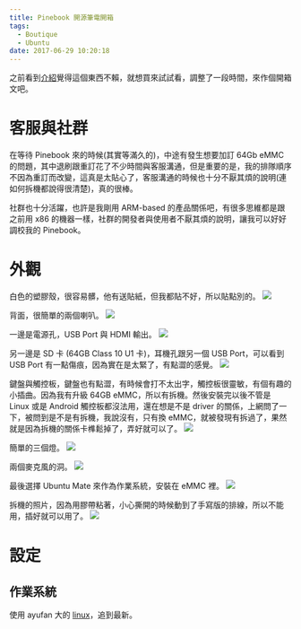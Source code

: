 ```yaml
---
title: Pinebook 開源筆電開箱
tags:
  - Boutique
  - Ubuntu
date: 2017-06-29 10:20:18
---
```

之前看到[介紹](https://www.pine64.org/?page_id=3707)覺得這個東西不賴，就想買來試試看，調整了一段時間，來作個開箱文吧。

# 客服與社群
在等待 Pinebook 來的時候(其實等滿久的)，中途有發生想要加訂 64Gb eMMC 的問題，其中退刷跟重訂花了不少時間與客服溝通，但是重要的是，我的排隊順序不因為重訂而改變，這真是太貼心了，客服溝通的時候也十分不厭其煩的說明(連如何拆機都說得很清楚)，真的很棒。

社群也十分活躍，也許是我剛用 ARM-based 的產品關係吧，有很多思維都是跟之前用 x86 的機器一樣，社群的開發者與使用者不厭其煩的說明，讓我可以好好調校我的 Pinebook。

# 外觀

白色的塑膠殼，很容易髒，他有送貼紙，但我都貼不好，所以貼點別的。
<img src=https://sujunmin.github.io/test/pinebook_01.jpg />

背面，很簡單的兩個喇叭。
<img src=https://sujunmin.github.io/test/pinebook_02.jpg />

一邊是電源孔，USB Port 與 HDMI 輸出。
<img src=https://sujunmin.github.io/test/pinebook_03.jpg />

另一邊是 SD 卡 (64GB Class 10 U1 卡)，耳機孔跟另一個 USB Port，可以看到 USB Port 有一點傷痕，因為實在是太緊了，有點澀的感覺。
<img src=https://sujunmin.github.io/test/pinebook_04.jpg />

鍵盤與觸控板，鍵盤也有點澀，有時候會打不太出字，觸控板很靈敏，有個有趣的小插曲。因為我有升級 64GB eMMC，所以有拆機。然後安裝完以後不管是 Linux 或是 Android 觸控板都沒法用，還在想是不是 driver 的關係，上網問了一下，被問到是不是有拆機，我說沒有，只有換 eMMC，就被發現有拆過了，果然就是因為拆機的關係卡榫鬆掉了，弄好就可以了。
<img src=https://sujunmin.github.io/test/pinebook_05.jpg />

簡單的三個燈。
<img src=https://sujunmin.github.io/test/pinebook_06.jpg />

兩個麥克風的洞。
<img src=https://sujunmin.github.io/test/pinebook_07.jpg />

最後選擇 Ubuntu Mate 來作為作業系統，安裝在 eMMC 裡。
<img src=https://sujunmin.github.io/test/pinebook_08.jpg />

拆機的照片，因為用膠帶粘著，小心撕開的時候動到了手寫版的排線，所以不能用，插好就可以用了。
<img src=https://sujunmin.github.io/test/pinebook_09.jpg />

# 設定

## 作業系統
使用 ayufan 大的 [linux](https://github.com/ayufan-pine64/linux-build)，追到最新。


